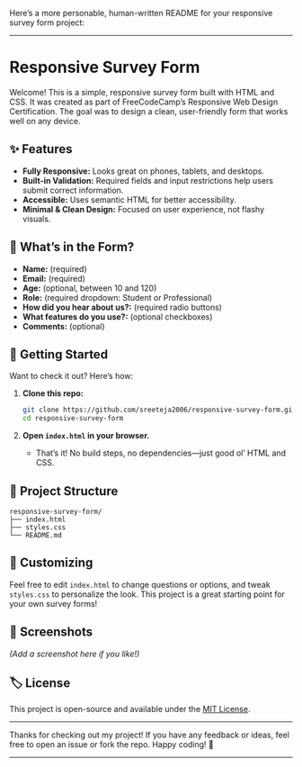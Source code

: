 Here’s a more personable, human-written README for your responsive survey form project:

---

# Responsive Survey Form

Welcome! This is a simple, responsive survey form built with HTML and CSS. It was created as part of FreeCodeCamp’s Responsive Web Design Certification. The goal was to design a clean, user-friendly form that works well on any device.

## ✨ Features

- **Fully Responsive:** Looks great on phones, tablets, and desktops.
- **Built-in Validation:** Required fields and input restrictions help users submit correct information.
- **Accessible:** Uses semantic HTML for better accessibility.
- **Minimal & Clean Design:** Focused on user experience, not flashy visuals.

## 📝 What’s in the Form?

- **Name:** (required)
- **Email:** (required)
- **Age:** (optional, between 10 and 120)
- **Role:** (required dropdown: Student or Professional)
- **How did you hear about us?:** (required radio buttons)
- **What features do you use?:** (optional checkboxes)
- **Comments:** (optional)

## 🚀 Getting Started

Want to check it out? Here’s how:

1. **Clone this repo:**
    ```bash
    git clone https://github.com/sreeteja2006/responsive-survey-form.git
    cd responsive-survey-form
    ```

2. **Open `index.html` in your browser.**
    - That’s it! No build steps, no dependencies—just good ol’ HTML and CSS.

## 📁 Project Structure

```
responsive-survey-form/
├── index.html
├── styles.css
└── README.md
```

## 🎨 Customizing

Feel free to edit `index.html` to change questions or options, and tweak `styles.css` to personalize the look. This project is a great starting point for your own survey forms!

## 📸 Screenshots

*(Add a screenshot here if you like!)*

## 🏷️ License

This project is open-source and available under the [MIT License](LICENSE).

---

Thanks for checking out my project! If you have any feedback or ideas, feel free to open an issue or fork the repo. Happy coding! 🚀

---
